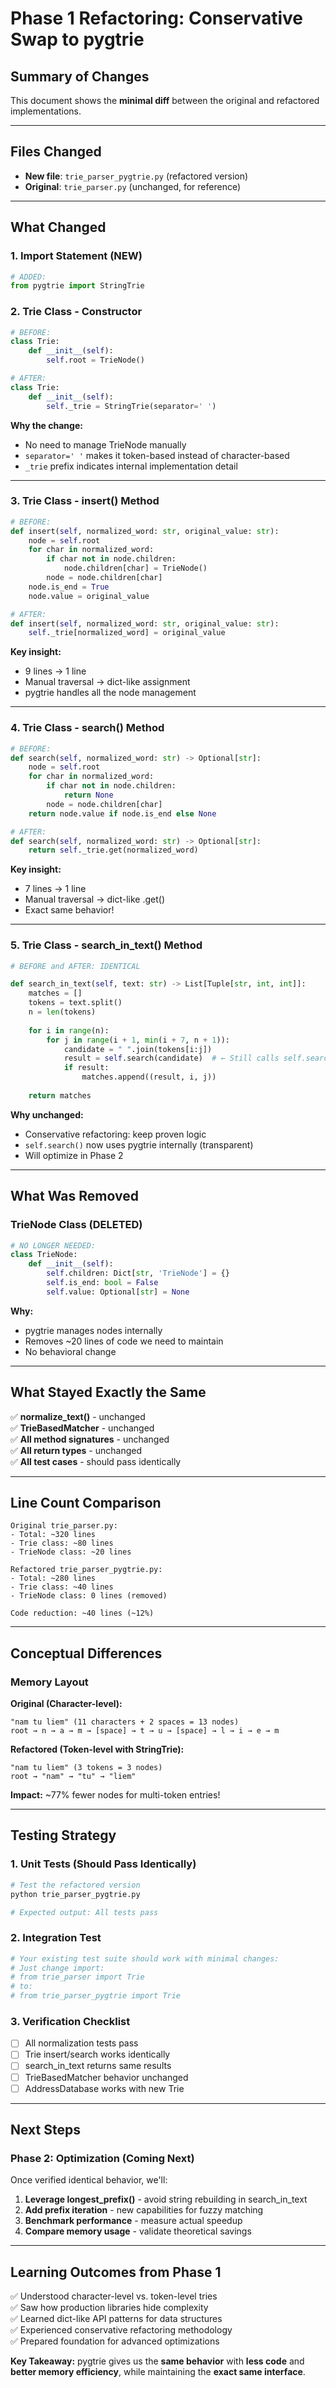 # Phase 1 Refactoring: Conservative Swap to pygtrie

## Summary of Changes

This document shows the **minimal diff** between the original and refactored implementations.

---

## Files Changed

- **New file**: `trie_parser_pygtrie.py` (refactored version)
- **Original**: `trie_parser.py` (unchanged, for reference)

---

## What Changed

### 1. Import Statement (NEW)

```python
# ADDED:
from pygtrie import StringTrie
```

### 2. Trie Class - Constructor

```python
# BEFORE:
class Trie:
    def __init__(self):
        self.root = TrieNode()

# AFTER:
class Trie:
    def __init__(self):
        self._trie = StringTrie(separator=' ')
```

**Why the change:**
- No need to manage TrieNode manually
- `separator=' '` makes it token-based instead of character-based
- `_trie` prefix indicates internal implementation detail

---

### 3. Trie Class - insert() Method

```python
# BEFORE:
def insert(self, normalized_word: str, original_value: str):
    node = self.root
    for char in normalized_word:
        if char not in node.children:
            node.children[char] = TrieNode()
        node = node.children[char]
    node.is_end = True
    node.value = original_value

# AFTER:
def insert(self, normalized_word: str, original_value: str):
    self._trie[normalized_word] = original_value
```

**Key insight:**
- 9 lines → 1 line
- Manual traversal → dict-like assignment
- pygtrie handles all the node management

---

### 4. Trie Class - search() Method

```python
# BEFORE:
def search(self, normalized_word: str) -> Optional[str]:
    node = self.root
    for char in normalized_word:
        if char not in node.children:
            return None
        node = node.children[char]
    return node.value if node.is_end else None

# AFTER:
def search(self, normalized_word: str) -> Optional[str]:
    return self._trie.get(normalized_word)
```

**Key insight:**
- 7 lines → 1 line
- Manual traversal → dict-like .get()
- Exact same behavior!

---

### 5. Trie Class - search_in_text() Method

```python
# BEFORE and AFTER: IDENTICAL

def search_in_text(self, text: str) -> List[Tuple[str, int, int]]:
    matches = []
    tokens = text.split()
    n = len(tokens)
    
    for i in range(n):
        for j in range(i + 1, min(i + 7, n + 1)):
            candidate = " ".join(tokens[i:j])
            result = self.search(candidate)  # ← Still calls self.search()
            if result:
                matches.append((result, i, j))
    
    return matches
```

**Why unchanged:**
- Conservative refactoring: keep proven logic
- `self.search()` now uses pygtrie internally (transparent)
- Will optimize in Phase 2

---

## What Was Removed

### TrieNode Class (DELETED)

```python
# NO LONGER NEEDED:
class TrieNode:
    def __init__(self):
        self.children: Dict[str, 'TrieNode'] = {}
        self.is_end: bool = False
        self.value: Optional[str] = None
```

**Why:**
- pygtrie manages nodes internally
- Removes ~20 lines of code we need to maintain
- No behavioral change

---

## What Stayed Exactly the Same

✅ **normalize_text()** - unchanged  
✅ **TrieBasedMatcher** - unchanged  
✅ **All method signatures** - unchanged  
✅ **All return types** - unchanged  
✅ **All test cases** - should pass identically

---

## Line Count Comparison

```
Original trie_parser.py:
- Total: ~320 lines
- Trie class: ~80 lines
- TrieNode class: ~20 lines

Refactored trie_parser_pygtrie.py:
- Total: ~280 lines
- Trie class: ~40 lines
- TrieNode class: 0 lines (removed)

Code reduction: ~40 lines (~12%)
```

---

## Conceptual Differences

### Memory Layout

**Original (Character-level):**
```
"nam tu liem" (11 characters + 2 spaces = 13 nodes)
root → n → a → m → [space] → t → u → [space] → l → i → e → m
```

**Refactored (Token-level with StringTrie):**
```
"nam tu liem" (3 tokens = 3 nodes)
root → "nam" → "tu" → "liem"
```

**Impact:** ~77% fewer nodes for multi-token entries!

---

## Testing Strategy

### 1. Unit Tests (Should Pass Identically)

```bash
# Test the refactored version
python trie_parser_pygtrie.py

# Expected output: All tests pass
```

### 2. Integration Test

```bash
# Your existing test suite should work with minimal changes:
# Just change import:
# from trie_parser import Trie
# to:
# from trie_parser_pygtrie import Trie
```

### 3. Verification Checklist

- [ ] All normalization tests pass
- [ ] Trie insert/search works identically
- [ ] search_in_text returns same results
- [ ] TrieBasedMatcher behavior unchanged
- [ ] AddressDatabase works with new Trie

---

## Next Steps

### Phase 2: Optimization (Coming Next)

Once verified identical behavior, we'll:

1. **Leverage longest_prefix()** - avoid string rebuilding in search_in_text
2. **Add prefix iteration** - new capabilities for fuzzy matching
3. **Benchmark performance** - measure actual speedup
4. **Compare memory usage** - validate theoretical savings

---

## Learning Outcomes from Phase 1

✅ Understood character-level vs. token-level tries  
✅ Saw how production libraries hide complexity  
✅ Learned dict-like API patterns for data structures  
✅ Experienced conservative refactoring methodology  
✅ Prepared foundation for advanced optimizations

**Key Takeaway:** pygtrie gives us the **same behavior** with **less code** and **better memory efficiency**, while maintaining the **exact same interface**.
